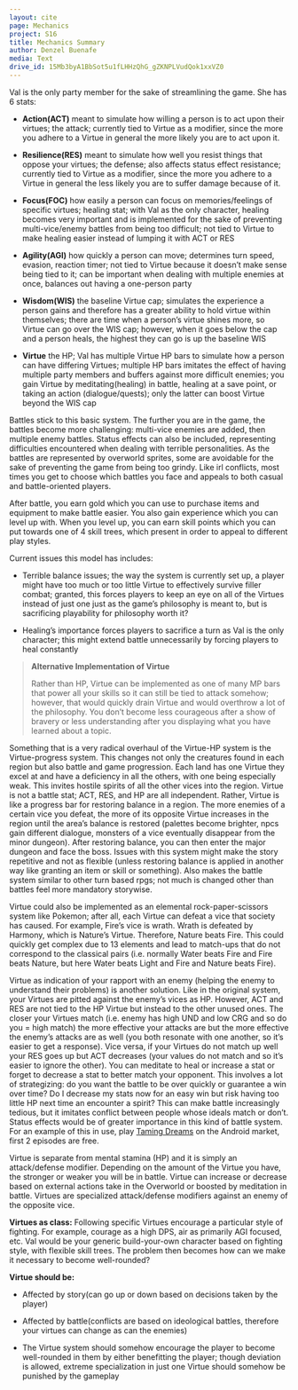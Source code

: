 ```yaml
---
layout: cite
page: Mechanics
project: S16
title: Mechanics Summary
author: Denzel Buenafe
media: Text
drive_id: 15Mb3byA1BbSot5u1fLHHzQhG_gZKNPLVudQok1xxVZ0
---
```

Val is the only party member for the sake of streamlining the game. She has 6 stats:

- **Action(ACT)** meant to simulate how willing a person is to act upon their virtues; the attack; currently tied to Virtue as a modifier, since the more you adhere to a Virtue in general the more likely you are to act upon it.

- **Resilience(RES)** meant to simulate how well you resist things that oppose your virtues; the defense; also affects status effect resistance; currently tied to Virtue as a modifier, since the more you adhere to a Virtue in general the less likely you are to suffer damage because of it.

- **Focus(FOC)** how easily a person can focus on memories/feelings of specific virtues; healing stat; with Val as the only character, healing becomes very important and is implemented for the sake of preventing multi-vice/enemy battles from being too difficult; not tied to Virtue to make healing easier instead of lumping it with ACT or RES

- **Agility(AGI)** how quickly a person can move; determines turn speed, evasion, reaction timer; not tied to Virtue because it doesn’t make sense being tied to it; can be important when dealing with multiple enemies at once, balances out having a one-person party

- **Wisdom(WIS)** the baseline Virtue cap; simulates the experience a person gains and therefore has a greater ability to hold virtue within themselves; there are time when a person’s virtue shines more, so Virtue can go over the WIS cap; however, when it goes below the cap and a person heals, the highest they can go is up the baseline WIS

- **Virtue** the HP; Val has multiple Virtue HP bars to simulate how a person can have differing Virtues; multiple HP bars imitates the effect of having multiple party members and buffers against more difficult enemies; you gain Virtue by meditating(healing) in battle, healing at a save point, or taking an action (dialogue/quests); only the latter can boost Virtue beyond the WIS cap

Battles stick to this basic system. The further you are in the game, the battles become more challenging: multi-vice enemies are added, then multiple enemy battles. Status effects can also be included, representing difficulties encountered when dealing with terrible personalities. As the battles are represented by overworld sprites, some are avoidable for the sake of preventing the game from being too grindy. Like irl conflicts, most times you get to choose which battles you face and appeals to both casual and battle-oriented players.

After battle, you earn gold which you can use to purchase items and equipment to make battle easier. You also gain experience which you can level up with. When you level up, you can earn skill points which you can put towards one of 4 skill trees, which present in order to appeal to different play styles.

Current issues this model has includes:

- Terrible balance issues; the way the system is currently set up, a player might have too much or too little Virtue to effectively survive filler combat; granted, this forces players to keep an eye on all of the Virtues instead of just one just as the game’s philosophy is meant to, but is sacrificing playability for philosophy worth it?

- Healing’s importance forces players to sacrifice a turn as Val is the only character; this might extend battle unnecessarily by forcing players to heal constantly

> **Alternative Implementation of Virtue**
>
> Rather than HP, Virtue can be implemented as one of many MP bars that power all your skills so it can still be tied to attack somehow; however, that would quickly drain Virtue and would overthrow a lot of the philosophy. You don’t become less courageous after a show of bravery or less understanding after you displaying what you have learned about a topic.

Something that is a very radical overhaul of the Virtue-HP system is the Virtue-progress system. This changes not only the creatures found in each region but also battle and game progression. Each land has one Virtue they excel at and have a deficiency in all the others, with one being especially weak. This invites hostile spirits of all the other vices into the region. Virtue is not a battle stat; ACT, RES, and HP are all independent. Rather, Virtue is like a progress bar for restoring balance in a region. The more enemies of a certain vice you defeat, the more of its opposite Virtue increases in the region until the area’s balance is restored (palettes become brighter, npcs gain different dialogue, monsters of a vice eventually disappear from the minor dungeon). After restoring balance, you can then enter the major dungeon and face the boss. Issues with this system might make the story repetitive and not as flexible (unless restoring balance is applied in another way like granting an item or skill or something). Also makes the battle system similar to other turn based rpgs; not much is changed other than battles feel more mandatory storywise.

Virtue could also be implemented as an elemental rock-paper-scissors system like Pokemon; after all, each Virtue can defeat a vice that society has caused. For example, Fire’s vice is wrath. Wrath is defeated by Harmony, which is Nature’s Virtue. Therefore, Nature beats Fire. This could quickly get complex due to 13 elements and lead to match-ups that do not correspond to the classical pairs (i.e. normally Water beats Fire and Fire beats Nature, but here Water beats Light and Fire and Nature beats Fire).

Virtue as indication of your rapport with an enemy (helping the enemy to understand their problems) is another solution. Like in the original system, your Virtues are pitted against the enemy’s vices as HP. However, ACT and RES are not tied to the HP Virtue but instead to the other unused ones. The closer your Virtues match (i.e. enemy has high UND and low CRG and so do you = high match) the more effective your attacks are but the more effective the enemy’s attacks are as well (you both resonate with one another, so it’s easier to get a response). Vice versa, if your Virtues do not match up well your RES goes up but ACT decreases (your values do not match and so it’s easier to ignore the other). You can meditate to heal or increase a stat or forget to decrease a stat to better match your opponent. This involves a lot of strategizing: do you want the battle to be over quickly or guarantee a win over time? Do I decrease my stats now for an easy win but risk having too little HP next time an encounter a spirit? This can make battle increasingly tedious, but it imitates conflict between people whose ideals match or don’t. Status effects would be of greater importance in this kind of battle system. For an example of this in use, play [Taming Dreams](https://play.google.com/store/apps/details?id=air.com.alorafane.tamingdreams&hl=en) on the Android market, first 2 episodes are free.

Virtue is separate from mental stamina (HP) and it is simply an attack/defense modifier. Depending on the amount of the Virtue you have, the stronger or weaker you will be in battle. Virtue can increase or decrease based on external actions take in the Overworld or boosted by meditation in battle. Virtues are specialized attack/defense modifiers against an enemy of the opposite vice.

**Virtues as class:** Following specific Virtues encourage a particular style of fighting. For example, courage as a high DPS, air as primarily AGI focused, etc. Val would be your generic build-your-own character based on fighting style, with flexible skill trees. The problem then becomes how can we make it necessary to become well-rounded?

**Virtue should be:**

- Affected by story(can go up or down based on decisions taken by the player)

- Affected by battle(conflicts are based on ideological battles, therefore your virtues can change as can the enemies)

- The Virtue system should somehow encourage the player to become well-rounded in them by either benefitting the player; though deviation is allowed, extreme specialization in just one Virtue should somehow be punished by the gameplay
